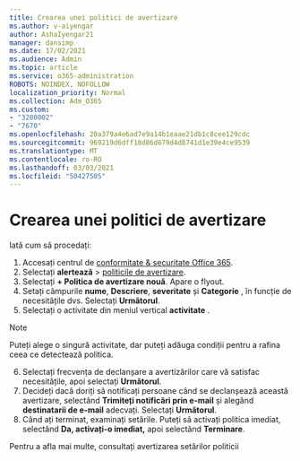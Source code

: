 ```yaml
---
title: Crearea unei politici de avertizare
ms.author: v-aiyengar
author: AshaIyengar21
manager: dansimp
ms.date: 17/02/2021
ms.audience: Admin
ms.topic: article
ms.service: o365-administration
ROBOTS: NOINDEX, NOFOLLOW
localization_priority: Normal
ms.collection: Adm_O365
ms.custom:
- "3200002"
- "7670"
ms.openlocfilehash: 20a379a4e6ad7e9a14b1eaae21db1c8cee129cdc
ms.sourcegitcommit: 969219d6dff18d86d679d4d8741d1e39e4ce9539
ms.translationtype: MT
ms.contentlocale: ro-RO
ms.lasthandoff: 03/03/2021
ms.locfileid: "50427505"
---
```

# <a name="create-an-alert-policy"></a>Crearea unei politici de avertizare

Iată cum să procedați:

1. Accesați centrul de [conformitate & securitate Office 365](https://go.microsoft.com/fwlink/p/?linkid=2077143).
1. Selectați **alertează**  >  [politicile de avertizare](https://go.microsoft.com/fwlink/?linkid=2103208).
1. Selectați **+ Politica de avertizare nouă**. Apare o flyout.
1. Setați câmpurile **nume**, **Descriere**, **severitate** și **Categorie** , în funcție de necesitățile dvs. Selectați **Următorul**.
1. Selectați o activitate din meniul vertical **activitate** .
> [!NOTE]
>  Puteți alege o singură activitate, dar puteți adăuga condiții pentru a rafina ceea ce detectează politica.
6. Selectați frecvența de declanșare a avertizărilor care vă satisfac necesitățile, apoi selectați **Următorul**.
7. Decideți dacă doriți să notificați persoane când se declanșează această avertizare, selectând **Trimiteți notificări prin e-mail** și alegând **destinatarii de e-mail** adecvați. Selectați **Următorul**.
8. Când ați terminat, examinați setările. Puteți să activați politica imediat, selectând **Da, activați-o imediat,** apoi selectând **Terminare**.

Pentru a afla mai multe, consultați avertizarea setărilor politicii

